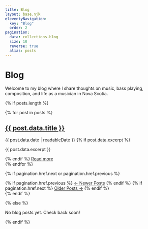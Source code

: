 ```yaml
---
title: Blog
layout: base.njk
eleventyNavigation:
  key: "Blog"
  order: 2
pagination:
  data: collections.blog
  size: 10
  reverse: true
  alias: posts
---
```


# Blog

Welcome to my blog where I share thoughts on music, bass playing, composition, and life as a musician in Nova Scotia.

{% if posts.length %}
<div class="blog-posts">
{% for post in posts %}
  <article class="blog-post-preview">
    <h2><a href="{{ post.url }}">{{ post.data.title }}</a></h2>
    <time datetime="{{ post.data.date | date('Y-m-d') }}" class="post-date">
      {{ post.data.date | readableDate }}
    </time>
    {% if post.data.excerpt %}
      <p class="post-excerpt">{{ post.data.excerpt }}</p>
    {% endif %}
    <a href="{{ post.url }}" class="read-more">Read more</a>
  </article>
{% endfor %}
</div>

{% if pagination.href.next or pagination.href.previous %}
<nav class="pagination" aria-label="Blog pagination">
  {% if pagination.href.previous %}
    <a href="{{ pagination.href.previous }}" class="pagination-link pagination-prev">← Newer Posts</a>
  {% endif %}
  {% if pagination.href.next %}
    <a href="{{ pagination.href.next }}" class="pagination-link pagination-next">Older Posts →</a>
  {% endif %}
</nav>
{% endif %}

{% else %}
<p>No blog posts yet. Check back soon!</p>
{% endif %}